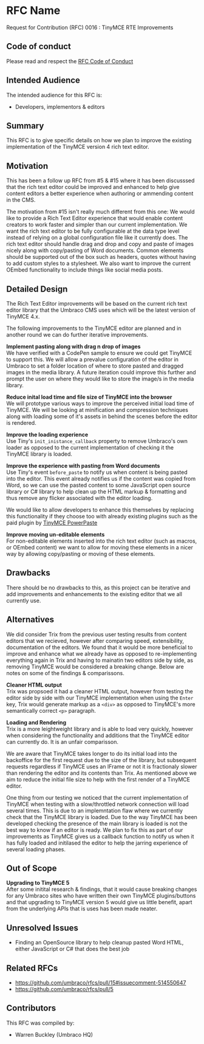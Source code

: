 # RFC Name

Request for Contribution (RFC) 0016 : TinyMCE RTE Improvements

## Code of conduct

Please read and respect the [RFC Code of Conduct](https://github.com/umbraco/rfcs/blob/master/CODE_OF_CONDUCT.md)

## Intended Audience

The intended audience for this RFC is:
* Developers, implementors & editors

## Summary

This RFC is to give specific details on how we plan to improve the existing implementation of the TinyMCE version 4 rich text editor.


## Motivation
This has been a follow up RFC from #5 & #15 where it has been discusssed that the rich text editor could be improved and enhanced to help give content editors a better experience when authoring or ammending content in the CMS.

The motivation from #15 isn't really much different from this one: We would like to provide a Rich Text Editor experience that would enable content creators to work faster and simpler than our current implementation. We want the rich text editor to be fully configurable at the data type level instead of relying on a global configuration file like it currently does. The rich text editor should handle drag and drop and copy and paste of images nicely along with copy/pasting of Word documents. Common elements should be supported out of the box such as headers, quotes without having to add custom styles to a stylesheet. We also want to improve the current OEmbed functionality to include things like social media posts.


## Detailed Design

The Rich Text Editor improvements will be based on the current rich text editor library that the Umbraco CMS uses which will be the latest version of TinyMCE 4.x.

The following improvements to the TinyMCE editor are planned and in another round we can do further iterative improvements.

**Implement pasting along with drag n drop of images**<br/>
We have verified with a CodePen sample to ensure we could get TinyMCE to support this. We will allow a prevalue configuration of the editor in Umbraco to set a folder location of where to store pasted and dragged images in the media library. A future iteration could improve this further and prompt the user on where they would like to store the image/s in the media library.

**Reduce inital load time and file size of TinyMCE into the browser**<br/>
We will prototype various ways to improve the perceived initial load time of TinyMCE. We will be looking at minification and compression techniques along with loading some of it's assets in behind the scenes before the editor is rendered.

**Improve the loading experience** <br/>
Use Tiny's `init_inistance_callback` property to remove Umbraco's own loader as opposed to the current implementation of checking it the TinyMCE library is loaded.

**Improve the experience with pasting from Word documents**<br/>
Use Tiny's event `before_paste` to notify us when content is being pasted into the editor. This event already notifies us if the content was copied from Word, so we can use the pasted content to some JavaScript open source library or C# library to help clean up the HTML markup & formatting and thus remove any flicker associated with the editor loading.

We would like to allow developers to enhance this themselves by replacing this functionality if they choose too with already existing plugins such as the paid plugin by [TinyMCE PowerPaste](https://apps.tiny.cloud/products/powerpaste/)

**Improve moving un-editable elements**<br/>
For non-editable elements inserted into the rich text editor (such as macros, or OEmbed content) we want to allow for moving these elements in a nicer way by allowing copy/pasting or moving of these elements.


## Drawbacks

There should be no drawbacks to this, as this project can be iterative and add improvements and enhancements to the existing editor that we all currently use.


## Alternatives

We did consider Trix from the previous user testing results from content editors that we recieved, however after comparing speed, extensibility, documentation of the editors. We found that it would be more beneficial to improve and enhance what we already have as opposed to re-implementing everything again in Trix and having to mainatin two editors side by side, as removing TinyMCE would be considered a breaking change. Below are notes on some of the findings & comparissons.

**Cleaner HTML output** <br/>
Trix was propsoed it had a cleaner HTML output, however from testing the editor side by side with our TinyMCE implementation when using the `Enter` key, Trix would generate markup as a `<div>` as opposed to TinyMCE's more semantically correct `<p>` paragraph.

**Loading and Rendering**<br/>
Trix is a more leightweight library and is able to load very quickly, however when considering the functionality and additions that the TinyMCE editor can currently do. It is an unfair comparisson.

We are aware that TinyMCE takes longer to do its initial load into the backoffice for the first request due to the size of the library, but subsequent requests regardless if TinyMCE uses an IFrame or not it is fractionaly slower than rendering the editor and its contents than Trix. As mentioned above we aim to reduce the initial file size to help with the first render of a TinyMCE editor.

One thing from our testing we noticed that the current implementation of TinyMCE when testing with a slow/throttled network connection will load several times. This is due to an implemntation flaw where we currently check that the TinyMCE library is loaded. Due to the way TinyMCE has been developed checking the presence of the main library is loaded is not the best way to know if an editor is ready. We plan to fix this as part of our improvements as TinyMCE gives us a callback function to notify us when it has fully loaded and initilased the editor to help the jarring experience of several loading phases.


## Out of Scope

**Upgrading to TinyMCE 5** <br/>
After some initital research & findings, that it would cause breaking changes for any Umbraco sites who have written their own TinyMCE plugins/buttons and that upgrading to TinyMCE version 5 would give us little benefit, apart from the underlying APIs that is uses has been made neater.


## Unresolved Issues

* Finding an OpenSource library to help cleanup pasted Word HTML, either JavaScript or C# that does the best job


## Related RFCs

* https://github.com/umbraco/rfcs/pull/15#issuecomment-514550647
* https://github.com/umbraco/rfcs/pull/5


## Contributors

This RFC was compiled by:

* Warren Buckley (Umbraco HQ)
